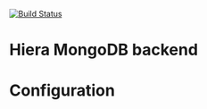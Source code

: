 [![Build Status](https://travis-ci.org/mcourtois/hiera-mongodb.png)](https://travis-ci.org/mcourtois/hiera-mongodb)

Hiera MongoDB backend
=============

Configuration
=============
